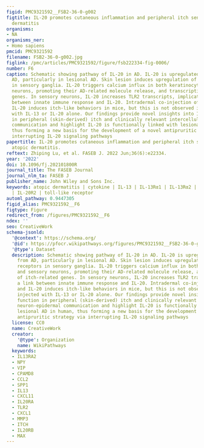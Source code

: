 ```yaml
---
figid: PMC9321592__FSB2-36-0-g002
figtitle: IL‐20 promotes cutaneous inflammation and peripheral itch sensation in atopic
  dermatitis
organisms:
- NA
organisms_ner:
- Homo sapiens
pmcid: PMC9321592
filename: FSB2-36-0-g002.jpg
figlink: /pmc/articles/PMC9321592/figure/fsb222334-fig-0006/
number: F6
caption: Schematic showing pathway of IL‐20 in AD. IL‐20 is upregulated in skin from
  AD, particularly in lesional AD. Skin lesion induces upregulation of IL‐20 receptors
  in sensory ganglia. IL‐20 triggers calcium influx in both keratinocytes and sensory
  neurons, promoting their AD‐related molecule release, and transcription of itch‐related
  genes. In sensory neurons, IL‐20 increases TLR2 transcripts, implicating a link
  between innate immune response and IL‐20. Intradermal co‐injection of IL‐13 and
  IL‐20 induces itch‐like behaviors in mice, but this is not observed in mice injected
  with IL‐13 or IL‐20 alone. Our findings provide novel insights into IL‐20 function
  in peripheral (skin‐derived) itch and clinically relevant intercellular neuron‐epidermal
  communication and highlight IL‐20 is functionally linked with lesional AD in human,
  thus forming a new basis for the development of a novel antipruritic strategy via
  interrupting IL‐20 signaling pathways
papertitle: IL‐20 promotes cutaneous inflammation and peripheral itch sensation in
  atopic dermatitis.
reftext: Zhiping Lu, et al. FASEB J. 2022 Jun;36(6):e22334.
year: '2022'
doi: 10.1096/fj.202101800R
journal_title: The FASEB Journal
journal_nlm_ta: FASEB J
publisher_name: John Wiley and Sons Inc.
keywords: atopic dermatitis | cytokine | IL‐13 | IL‐13Rα1 | IL‐13Rα2 | IL‐20 | IL‐20R1
  | IL‐20R2 | toll‐like receptor
automl_pathway: 0.9447305
figid_alias: PMC9321592__F6
figtype: Figure
redirect_from: /figures/PMC9321592__F6
ndex: ''
seo: CreativeWork
schema-jsonld:
  '@context': https://schema.org/
  '@id': https://pfocr.wikipathways.org/figures/PMC9321592__FSB2-36-0-g002.html
  '@type': Dataset
  description: Schematic showing pathway of IL‐20 in AD. IL‐20 is upregulated in skin
    from AD, particularly in lesional AD. Skin lesion induces upregulation of IL‐20
    receptors in sensory ganglia. IL‐20 triggers calcium influx in both keratinocytes
    and sensory neurons, promoting their AD‐related molecule release, and transcription
    of itch‐related genes. In sensory neurons, IL‐20 increases TLR2 transcripts, implicating
    a link between innate immune response and IL‐20. Intradermal co‐injection of IL‐13
    and IL‐20 induces itch‐like behaviors in mice, but this is not observed in mice
    injected with IL‐13 or IL‐20 alone. Our findings provide novel insights into IL‐20
    function in peripheral (skin‐derived) itch and clinically relevant intercellular
    neuron‐epidermal communication and highlight IL‐20 is functionally linked with
    lesional AD in human, thus forming a new basis for the development of a novel
    antipruritic strategy via interrupting IL‐20 signaling pathways
  license: CC0
  name: CreativeWork
  creator:
    '@type': Organization
    name: WikiPathways
  keywords:
  - IL13RA2
  - NPY
  - VIP
  - CPAMD8
  - CCL2
  - SPP1
  - IL13
  - CXCL11
  - IL20RA
  - TLR2
  - CXCL1
  - MMP3
  - ITCH
  - IL20RB
  - MAX
---
```

